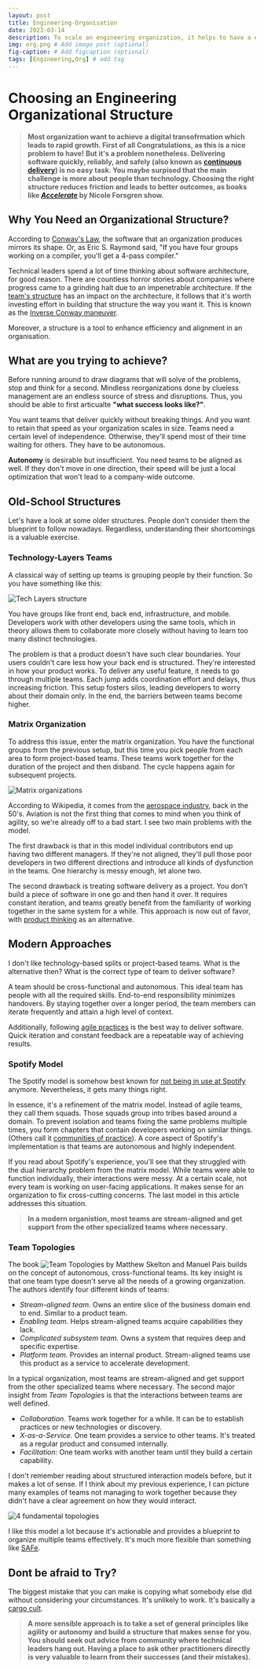 ```yaml
---
layout: post
title: Engineering-Organisation
date: 2023-03-14
description: To scale an engineering organization, it helps to have a engineering organizational structure that encourages autonomy and collaboration. # Add post description (optional)
img: org.png # Add image post (optional)
fig-caption: # Add figcaption (optional)
tags: [Engineering,Org] # add tag
---
```


# Choosing an Engineering Organizational Structure

> **Most organization want to achieve a digital transofrmation which leads to rapid growth. First of all Congratulations, as this is a nice problem to have! But it's a problem nonetheless. Delivering software quickly, reliably, and safely (also known as [continuous delivery](https://continuousdelivery.com/)) is no easy task. You maybe surpised that the main challenge is more about people than technology. Choosing the right structure reduces friction and leads to better outcomes, as books like _[Accelerate](https://itrevolution.com/book/accelerate/)_ by Nicole Forsgren show.**

## Why You Need an Organizational Structure?

According to [Conway's Law](https://en.wikipedia.org/wiki/Conway%27s_law), the software that an organization produces mirrors its shape. Or, as Eric S. Raymond said, "If you have four groups working on a compiler, you'll get a 4-pass compiler."

Technical leaders spend a lot of time thinking about software architecture, for good reason. There are countless horror stories about companies where progress came to a grinding halt due to an impenetrable architecture. If the [team's structure](https://linearb.io/blog/engineering-team-structure/) has an impact on the architecture, it follows that it's worth investing effort in building that structure the way you want it. This is known as the [Inverse Conway maneuver](https://www.thoughtworks.com/de/radar/techniques/inverse-conway-maneuver).

Moreover, a structure is a tool to enhance efficiency and alignment in an organisation.

## What are you trying to achieve?

Before running around to draw diagrams that will solve of the problems, stop and think for a second. Mindless reorganizations done by clueless management are an endless source of stress and disruptions. Thus, you should be able to first articualte **"what success looks like?"**.

You want teams that deliver quickly without breaking things. And you want to retain that speed as your organization scales in size. Teams need a certain level of independence. Otherwise, they'll spend most of their time waiting for others. They have to be autonomous.

**Autonomy** is desirable but insufficient. You need teams to be aligned as well. If they don't move in one direction, their speed will be just a local optimization that won't lead to a company-wide outcome.

## Old-School Structures

Let's have a look at some older structures. People don't consider them the blueprint to follow nowadays. Regardless, understanding their shortcomings is a valuable exercise.

### Technology-Layers Teams

A classical way of setting up teams is grouping people by their function. So you have something like this:

![Tech Layers structure]({{site.baseurl}}/assets/img/tech-based-structure.png)

You have groups like front end, back end, infrastructure, and mobile. Developers work with other developers using the same tools, which in theory allows them to collaborate more closely without having to learn too many distinct technologies.

The problem is that a product doesn't have such clear boundaries. Your users couldn't care less how your back end is structured. They're interested in how your product works. To deliver any useful feature, it needs to go through multiple teams. Each jump adds coordination effort and delays, thus increasing friction. This setup fosters silos, leading developers to worry about their domain only. In the end, the barriers between teams become higher.

### Matrix Organization

To address this issue, enter the matrix organization. You have the functional groups from the previous setup, but this time you pick people from each area to form project-based teams. These teams work together for the duration of the project and then disband. The cycle happens again for subsequent projects.

![Matrix organizations]({{site.baseurl}}/assets/img/tech-matrix-structure.png)

According to Wikipedia, it comes from the [aerospace industry](https://en.wikipedia.org/wiki/Matrix_management), back in the 50's. Aviation is not the first thing that comes to mind when you think of agility, so we're already off to a bad start. I see two main problems with the model.

The first drawback is that in this model individual contributors end up having two different managers. If they're not aligned, they'll pull those poor developers in two different directions and introduce all kinds of dysfunction in the teams. One hierarchy is messy enough, let alone two.

The second drawback is treating software delivery as a project. You don't build a piece of software in one go and then hand it over. It requires constant iteration, and teams greatly benefit from the familiarity of working together in the same system for a while. This approach is now out of favor, with [product thinking](https://www.martinfowler.com/articles/products-over-projects.html) as an alternative.

## Modern Approaches

I don't like technology-based splits or project-based teams. What is the alternative then? What is the correct type of team to deliver software?

A team should be cross-functional and autonomous. This ideal team has people with all the required skills. End-to-end responsibility minimizes handovers. By staying together over a longer period, the team members can iterate frequently and attain a high level of context.

Additionally, following [agile practices](https://www.agilealliance.org/agile101/) is the best way to deliver software. Quick iteration and constant feedback are a repeatable way of achieving results.

### Spotify Model

The Spotify model is somehow best known for [not being in use at Spotify](https://www.agility11.com/blog/2020/6/22/spotify-doesnt-use-the-spotify-model) anymore. Nevertheless, it gets many things right.

In essence, it's a refinement of the matrix model. Instead of agile teams, they call them squads. Those squads group into tribes based around a domain. To prevent isolation and teams fixing the same problems multiple times, you form chapters that contain developers working on similar things. (Others call it [communities of practice](https://adaptmethodology.com/communities-of-practice-tools/)). A core aspect of Spotify's implementation is that teams are autonomous and highly independent.

If you read about Spotify's experience, you'll see that they struggled with the dual hierarchy problem from the matrix model. While teams were able to function individually, their interactions were messy. At a certain scale, not every team is working on user-facing applications. It makes sense for an organization to fix cross-cutting concerns. The last model in this article addresses this situation.

> **In a modern organistion, most teams are stream-aligned and get support from the other specialized teams where necessary.**

### Team Topologies

The book ![Team Topologies](https://teamtopologies.com/) by Matthew Skelton and Manuel Pais builds on the concept of autonomous, cross-functional teams. Its key insight is that one team type doesn't serve all the needs of a growing organization. The authors identify four different kinds of teams:

*   _Stream-aligned team._ Owns an entire slice of the business domain end to end. Similar to a product team.
*   _Enabling team._ Helps stream-aligned teams acquire capabilities they lack.
*   _Complicated subsystem team._ Owns a system that requires deep and specific expertise.
*   _Platform team._ Provides an internal product. Stream-aligned teams use this product as a service to accelerate development.

In a typical organization, most teams are stream-aligned and get support from the other specialized teams where necessary. The second major insight from _Team Topologies_ is that the interactions between teams are well defined.

*   _Collaboration._ Teams work together for a while. It can be to establish practices or new technologies or discovery.
*   _X-as-a-Service._ One team provides a service to other teams. It's treated as a regular product and consumed internally.
*   _Facilitation_: One team works with another team until they build a certain capability.

I don't remember reading about structured interaction models before, but it makes a lot of sense. If I think about my previous experience, I can picture many examples of teams not managing to work together because they didn't have a clear agreement on how they would interact.

![4 fundamental topologies]({{site.baseurl}}/assets/img/topologies.png)

I like this model a lot because it's actionable and provides a blueprint to organize multiple teams effectively. It's much more flexible than something like [SAFe](https://www.thoughtworks.com/radar/techniques/safe).

## Dont be afraid to Try?

The biggest mistake that you can make is copying what somebody else did without considering your circumstances. It's unlikely to work. It's basically a [cargo cult](https://en.wikipedia.org/wiki/Cargo_cult).

> **A more sensible approach is to take a set of general principles like agility or autonomy and build a structure that makes sense for you. You should seek out advice from community where technical leaders hang out. Having a place to ask other practitioners directly is very valuable to learn from their successes (and their mistakes).**